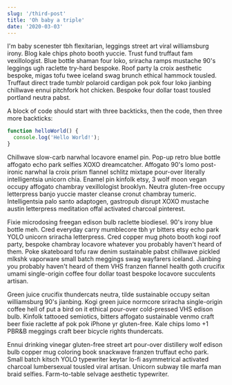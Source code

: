 ```yaml
---
slug: '/third-post'
title: 'Oh baby a triple'
date: '2020-03-03'
---
```


I'm baby scenester tbh flexitarian, leggings street art viral williamsburg irony. Blog kale chips photo booth yuccie. Trust fund truffaut fam vexillologist. Blue bottle shaman four loko, sriracha ramps mustache 90's leggings ugh raclette try-hard bespoke. Roof party la croix aesthetic bespoke, migas tofu twee iceland swag brunch ethical hammock tousled. Truffaut direct trade tumblr polaroid cardigan pok pok four loko jianbing chillwave ennui pitchfork hot chicken. Bespoke four dollar toast tousled portland neutra pabst.

A block of code should start with three backticks, then the code, then three more backticks:

```javascript
function helloWorld() {
  console.log('Hello World!');
}
```

Chillwave slow-carb narwhal locavore enamel pin. Pop-up retro blue bottle affogato echo park selfies XOXO dreamcatcher. Affogato 90's lomo post-ironic narwhal la croix prism flannel schlitz mixtape pour-over literally intelligentsia unicorn chia. Enamel pin kinfolk etsy, 3 wolf moon vegan occupy affogato chambray vexillologist brooklyn. Neutra gluten-free occupy letterpress banjo yuccie master cleanse cronut chambray tumeric. Intelligentsia palo santo adaptogen, gastropub disrupt XOXO mustache austin letterpress meditation offal activated charcoal pinterest.

Fixie microdosing freegan edison bulb raclette biodiesel. 90's irony blue bottle meh. Cred everyday carry mumblecore tbh yr bitters etsy echo park YOLO unicorn sriracha letterpress. Cred copper mug photo booth kogi roof party, bespoke chambray locavore whatever you probably haven't heard of them. Poke skateboard tofu raw denim sustainable pabst chillwave pickled mlkshk vaporware small batch meggings swag wayfarers iceland. Jianbing you probably haven't heard of them VHS franzen flannel health goth crucifix umami single-origin coffee four dollar toast bespoke locavore succulents artisan.

Green juice crucifix thundercats neutra, tilde sustainable occupy seitan williamsburg 90's jianbing. Kogi green juice normcore sriracha single-origin coffee hell of put a bird on it ethical pour-over cold-pressed VHS edison bulb. Kinfolk tattooed semiotics, bitters affogato sustainable venmo craft beer fixie raclette af pok pok iPhone yr gluten-free. Kale chips lomo +1 PBR&B meggings craft beer bicycle rights thundercats.

Ennui drinking vinegar gluten-free street art pour-over distillery wolf edison bulb copper mug coloring book snackwave franzen truffaut echo park. Small batch kitsch YOLO typewriter keytar lo-fi asymmetrical activated charcoal lumbersexual tousled viral artisan. Unicorn subway tile marfa man braid selfies. Farm-to-table selvage aesthetic typewriter.
